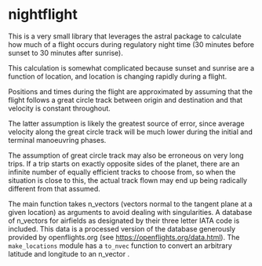 # nightflight

This is a very small library that leverages the astral package to calculate how
much of a flight occurs during regulatory night time (30 minutes before sunset to
30 minutes after sunrise).

This calculation is somewhat complicated because sunset and sunrise are a
function of location, and location is changing rapidly during a flight.

Positions and times during the flight are approximated by assuming that the
flight follows a great circle track between origin and destination and that
velocity is constant throughout.

The latter assumption is likely the greatest source of error, since average
velocity along the great circle track will be much lower during the initial and
terminal manoeuvring phases.

The assumption of great circle track may also be erroneous on very long
trips. If a trip starts on exactly opposite sides of the planet, there are an
infinite number of equally efficient tracks to choose from, so when the
situation is close to this, the actual track flown may end up being radically
different from that assumed.

The main function takes n_vectors (vectors normal to the tangent plane at a
given location) as arguments to avoid dealing with singularities. A database of
n_vectors for airfields as designated by their three letter IATA code is
included. This data is a processed version of the database generously provided
by openflights.org (see <https://openflights.org/data.html>). The `make_locations`
module has a `to_nvec` function to convert an arbitrary latitude and longitude
to an n_vector .
